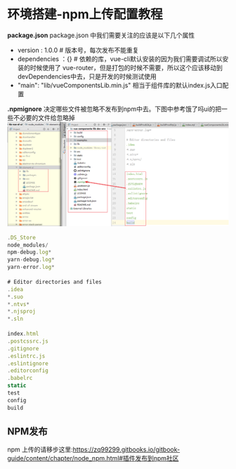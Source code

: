 # 环境搭建-npm上传配置教程

**package.json**
package.json 中我们需要关注的应该是以下几个属性

- version : 1.0.0        # 版本号，每次发布不能重复
- dependencies ：{}      # 依赖的库，vue-cli默认安装的因为我们需要调试所以安装的时候使用了 vue-router，但是打包的时候不需要，所以这个应该移动到devDependencies中去，只是开发的时候测试使用   
- "main": "lib/vueComponentsLib.min.js" 相当于组件库的默认index.js入口配置

**.npmignore**
决定哪些文件被忽略不发布到npm中去。下图中参考饿了吗ui的把一些不必要的文件给忽略掉
![](/assets/image/参考饿了吗ui把其他的不发布.png)

```javascript
.DS_Store
node_modules/
npm-debug.log*
yarn-debug.log*
yarn-error.log*

# Editor directories and files
.idea
*.suo
*.ntvs*
*.njsproj
*.sln

index.html
.postcssrc.js
.gitignore
.eslintrc.js
.eslintignore
.editorconfig
.babelrc
static
test
config
build

```
## NPM发布

npm 上传的请移步这里:https://zq99299.gitbooks.io/gitbook-guide/content/chapter/node_npm.html#插件发布到npm社区


